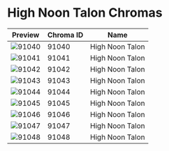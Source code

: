 # High Noon Talon Chromas

| Preview | Chroma ID | Name |
|---------|-----------|------|
| ![91040](https://raw.communitydragon.org/latest/plugins/rcp-be-lol-game-data/global/default/v1/champion-chroma-images/91/91040.png) | 91040 | High Noon Talon |
| ![91041](https://raw.communitydragon.org/latest/plugins/rcp-be-lol-game-data/global/default/v1/champion-chroma-images/91/91041.png) | 91041 | High Noon Talon |
| ![91042](https://raw.communitydragon.org/latest/plugins/rcp-be-lol-game-data/global/default/v1/champion-chroma-images/91/91042.png) | 91042 | High Noon Talon |
| ![91043](https://raw.communitydragon.org/latest/plugins/rcp-be-lol-game-data/global/default/v1/champion-chroma-images/91/91043.png) | 91043 | High Noon Talon |
| ![91044](https://raw.communitydragon.org/latest/plugins/rcp-be-lol-game-data/global/default/v1/champion-chroma-images/91/91044.png) | 91044 | High Noon Talon |
| ![91045](https://raw.communitydragon.org/latest/plugins/rcp-be-lol-game-data/global/default/v1/champion-chroma-images/91/91045.png) | 91045 | High Noon Talon |
| ![91046](https://raw.communitydragon.org/latest/plugins/rcp-be-lol-game-data/global/default/v1/champion-chroma-images/91/91046.png) | 91046 | High Noon Talon |
| ![91047](https://raw.communitydragon.org/latest/plugins/rcp-be-lol-game-data/global/default/v1/champion-chroma-images/91/91047.png) | 91047 | High Noon Talon |
| ![91048](https://raw.communitydragon.org/latest/plugins/rcp-be-lol-game-data/global/default/v1/champion-chroma-images/91/91048.png) | 91048 | High Noon Talon |